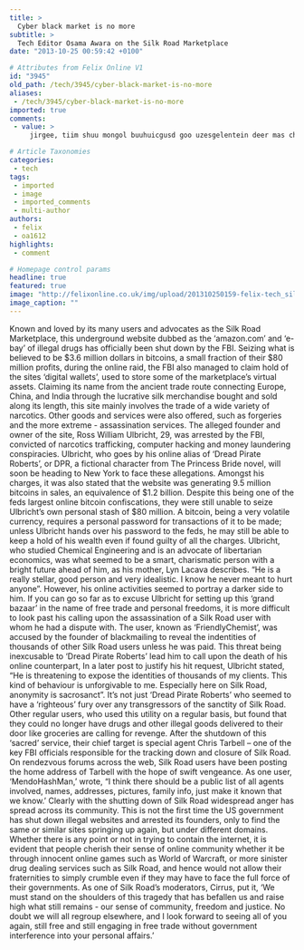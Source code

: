```yaml
---
title: >
  Cyber black market is no more
subtitle: >
  Tech Editor Osama Awara on the Silk Road Marketplace
date: "2013-10-25 00:59:42 +0100"

# Attributes from Felix Online V1
id: "3945"
old_path: /tech/3945/cyber-black-market-is-no-more
aliases:
 - /tech/3945/cyber-black-market-is-no-more
imported: true
comments:
 - value: >
     jirgee, tiim shuu mongol buuhuicgusd goo uzesgelentein deer mas chadwarlag bolj bnbatjargal, bayrlalaa. amjilt blogoo suuliin ued shinechilj chadahgui bgaadaa hultsel uchii,Visionary, sn uu. tiimee shan ch busgui. awyastai, uhaantai, chadwartai, zorilgotoi sn busgui bn lee,//Lets wait till this thing settles down.//No <a href="http://mlmwzdqnanq.com">probelm</a> Surveysan. I made my point. You and Usha are of course right. Already I have rejected many further comments in this connection.What provoked me was the way this Osai Chella went about dictating to me. He wrote a blog post on me referring to me by name and when I gave a decet comment, he not only rejected it but also referred to it in a hectoring (எகத த ளம க) manner in his further comments in that blog post. He tried to order me about and this I cannot tolerate. Again his latest blog post about me is full of contempt for me. Let me hasten to add that the feeling of contempt is mutual.When I was fighting a lone battle against this Moorthi,

# Article Taxonomies
categories:
 - tech
tags:
 - imported
 - image
 - imported_comments
 - multi-author
authors:
 - felix
 - oa1612
highlights:
 - comment

# Homepage control params
headline: true
featured: true
image: "http://felixonline.co.uk/img/upload/201310250159-felix-tech_silk-road.png"
image_caption: ""
---
```


Known and loved by its many users and advocates as the Silk Road Marketplace, this underground website dubbed as the ‘amazon.com’ and ‘e-bay’ of illegal drugs has officially been shut down by the FBI. Seizing what is believed to be $3.6 million dollars in bitcoins, a small fraction of their $80 million profits, during the online raid, the FBI also managed to claim hold of the sites ‘digital wallets’, used to store some of the marketplace’s virtual assets.
 Claiming its name from the ancient trade route connecting Europe, China, and India through the lucrative silk merchandise bought and sold along its length, this site mainly involves the trade of a wide variety of narcotics. Other goods and services were also offered, such as forgeries and the more extreme - assassination services.
 The alleged founder and owner of the site, Ross William Ulbricht, 29, was arrested by the FBI, convicted of narcotics trafficking, computer hacking and money laundering conspiracies.
 Ulbricht, who goes by his online alias of ‘Dread Pirate Roberts’, or DPR, a fictional character from The Princess Bride novel, will soon be heading to New York to face these allegations.
 Amongst his charges, it was also stated that the website was generating 9.5 million bitcoins in sales, an equivalence of $1.2 billion. Despite this being one of the feds largest online bitcoin confiscations, they were still unable to seize Ulbricht’s own personal stash of $80 million.
 A bitcoin, being a very volatile currency, requires a personal password for transactions of it to be made; unless Ulbricht hands over his password to the feds, he may still be able to keep a hold of his wealth even if found guilty of all the charges.
 Ulbricht, who studied Chemical Engineering and is an advocate of libertarian economics, was what seemed to be a smart, charismatic person with a bright future ahead of him, as his mother, Lyn Lacava describes. “He is a really stellar, good person and very idealistic. I know he never meant to hurt anyone”.
 However, his online activities seemed to portray a darker side to him. If you can go so far as to excuse Ulbricht for setting up this ‘grand bazaar’ in the name of free trade and personal freedoms, it is more difficult to look past his calling upon the assassination of a Silk Road user with whom he had a dispute with. The user, known as ‘FriendlyChemist’, was accused by the founder of blackmailing to reveal the indentities of thousands of other Silk Road users unless he was paid. This threat being inexcusable to ‘Dread Pirate Roberts’ lead him to call upon the death of his online counterpart,
 In a later post to justify his hit request, Ulbricht stated, “He is threatening to expose the identities of thousands of my clients. This kind of behaviour is unforgivable to me. Especially here on Silk Road, anonymity is sacrosanct”.
 It’s not just ‘Dread Pirate Roberts’ who seemed to have a ‘righteous’ fury over any transgressors of the sanctity of Silk Road. Other regular users, who used this utility on a regular basis, but found that they could no longer have drugs and other illegal goods delivered to their door like groceries are calling for revenge.
 After the shutdown of this ‘sacred’ service, their chief target is special agent Chris Tarbell – one of the key FBI officials responsible for the tracking down and closure of Silk Road.
 On rendezvous forums across the web, Silk Road users have been posting the home address of Tarbell with the hope of swift vengeance. As one user, ‘MendoHashMan,’ wrote, “I think there should be a public list of all agents involved, names, addresses, pictures, family info, just make it known that we know.’
 Clearly with the shutting down of Silk Road widespread anger has spread across its community. This is not the first time the US government has shut down illegal websites and arrested its founders, only to find the same or similar sites springing up again, but under different domains.
 Whether there is any point or not in trying to contain the internet, it is evident that people cherish their sense of online community whether it be through innocent online games such as World of Warcraft, or more sinister drug dealing services such as Silk Road, and hence would not allow their fraternities to simply crumble even if they may have to face the full force of their governments. As one of Silk Road’s moderators, Cirrus, put it, ‘We must stand on the shoulders of this tragedy that has befallen us and raise high what still remains - our sense of community, freedom and justice. No doubt we will all regroup elsewhere, and I look forward to seeing all of you again, still free and still engaging in free trade without government interference into your personal affairs.’
